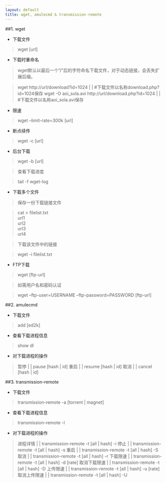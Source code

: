 ```yaml
---
layout: default
title: wget, amulecmd & transmission-remote
---
```


##1. wget 

- 下载文件

>wget [url]

- 下载时重命名

>wget默认以最后一个”/”后的字符命名下载文件，对于动态链接，会丢失扩展后缀。

>wget http://url/download?id=1024 | | #下载文件以名称download.php?id=1024保存
>wget -O aoi_sola.avi http://url/download.php?id=1024 | | #下载文件以名称aoi_sola.avi保存

- 限速

>wget –limit-rate=300k [url]

- 断点续传

>wget -c [url]

- 后台下载

>wget -b [url]

>查看下载进度

>tail -f wget-log

- 下载多个文件

>保存一份下载链接文件

>cat > filelist.txt <br>
>url1<br>
>url2<br>
>url3<br>
>url4

>下载该文件中的链接

>wget -i filelist.txt

- FTP下载

>wget [ftp-url]

>如需用户名和密码认证

>wget –ftp-user=USERNAME –ftp-password=PASSWORD [ftp-url]

##2. amulecmd

- 下载文件

>add [ed2k]

- 查看下载进程信息

>show dl

- 对下载进程的操作

>暂停 | | pause [hash \| id]
>重启 | | resume [hash \| id]
>取消 | | cancel [hash \| id]


##3. transmission-remote

- 下载文件

>transmission-remote -a [torrent \| magnet]

- 查看下载进程信息

>transmission-remote -l

- 对下载进程的操作

>进程详情 | | transmission-remote -t [all \| hash] -i
>停止 | | transmission-remote -t [all \| hash] -s
>重启 | | transmission-remote -t [all \| hash] -S
>取消 | | transmission-remote -t [all \| hash] -r
>下载限速 | | transmission-remote -t [all \| hash] -d [rate]
>取消下载限速 | | transmission-remote -t [all \| hash] -D
>上传限速 | | transmission-remote -t [all \| hash] -u [rate]
>取消上传限速 | | transmission-remote -t [all \| hash] -U







